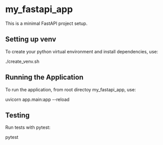 # my_fastapi_app
This is a minimal FastAPI project setup.

## Setting up venv
To create your python virtual environment and install dependencies, use: 

./create_venv.sh

## Running the Application
To run the application, from root directoy my_fastapi_app, use:

uvicorn app.main:app --reload

## Testing
Run tests with pytest:

pytest
